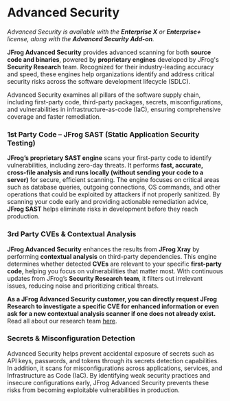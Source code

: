 # Advanced Security

_Advanced Security is available with the **Enterprise X** or **Enterprise+** license, along with the **Advanced Security Add-on**._



**JFrog Advanced Security** provides advanced scanning for both **source code and binaries**, powered by **proprietary engines** developed by JFrog's **Security Research** team. Recognized for their industry-leading accuracy and speed, these engines help organizations identify and address critical security risks across the software development lifecycle (SDLC).

Advanced Security examines all pillars of the software supply chain, including first-party code, third-party packages, secrets, misconfigurations, and vulnerabilities in infrastructure-as-code (IaC), ensuring comprehensive coverage and faster remediation.

### 1st Party Code – JFrog SAST (Static Application Security Testing)

**JFrog’s proprietary SAST engine** scans your first-party code to identify vulnerabilities, including zero-day threats. It performs **fast, accurate, cross-file analysis and runs locally (without sending your code to a server)** for secure, efficient scanning. The engine focuses on critical areas such as database queries, outgoing connections, OS commands, and other operations that could be exploited by attackers if not properly sanitized. By scanning your code early and providing actionable remediation advice, **JFrog SAST** helps eliminate risks in development before they reach production.

### 3rd Party CVEs & Contextual Analysis

**JFrog Advanced Security** enhances the results from **JFrog Xray** by performing **contextual analysis** on third-party dependencies. This engine determines whether detected **CVEs** are relevant to your specific **first-party code**, helping you focus on vulnerabilities that matter most. With continuous updates from JFrog’s **Security Research team**, it filters out irrelevant issues, reducing noise and prioritizing critical threats.

**As a JFrog Advanced Security customer, you can directly request JFrog Research to investigate a specific CVE for enhanced information or even ask for a new contextual analysis scanner if one does not already exist.** Read all about our research team [here](https://research.jfrog.com/).

### Secrets & Misconfiguration Detection

Advanced Security helps prevent accidental exposure of secrets such as API keys, passwords, and tokens through its secrets detection capabilities. In addition, it scans for misconfigurations across applications, services, and Infrastructure as Code (IaC). By identifying weak security practices and insecure configurations early, JFrog Advanced Security prevents these risks from becoming exploitable vulnerabilities in production.
